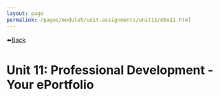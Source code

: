 ```yaml
---
layout: page
permalink: /pages/module5/unit-assignments/unit11/m5u11.html
---
```


⬅️[Back](/pages/module5.html)

# Unit 11: Professional Development - Your ePortfolio

